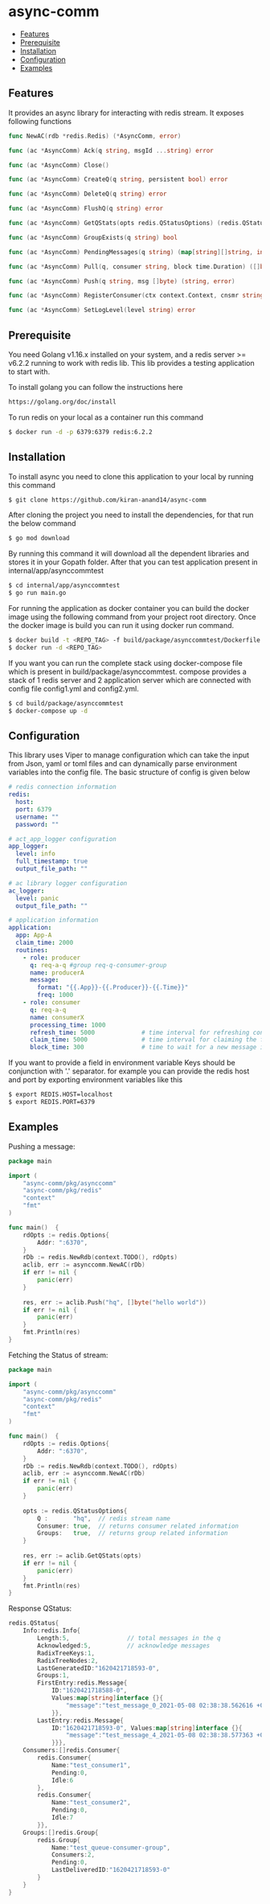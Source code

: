 # async-comm

- [Features](#features)
- [Prerequisite](#prerequisite)
- [Installation](#installation)
- [Configuration](#configuration)
- [Examples](#examples)

## Features

It provides an async library for interacting with redis stream. It exposes following functions

```go
func NewAC(rdb *redis.Redis) (*AsyncComm, error)

func (ac *AsyncComm) Ack(q string, msgId ...string) error

func (ac *AsyncComm) Close()

func (ac *AsyncComm) CreateQ(q string, persistent bool) error

func (ac *AsyncComm) DeleteQ(q string) error

func (ac *AsyncComm) FlushQ(q string) error

func (ac *AsyncComm) GetQStats(opts redis.QStatusOptions) (redis.QStatus, error)

func (ac *AsyncComm) GroupExists(q string) bool

func (ac *AsyncComm) PendingMessages(q string) (map[string][]string, int, error)

func (ac *AsyncComm) Pull(q, consumer string, block time.Duration) ([]byte, string, error)

func (ac *AsyncComm) Push(q string, msg []byte) (string, error)

func (ac *AsyncComm) RegisterConsumer(ctx context.Context, cnsmr string, rTime, claimTime int, wg *sync.WaitGroup)

func (ac *AsyncComm) SetLogLevel(level string) error

```

## Prerequisite

You need Golang v1.16.x installed on your system, and a redis server >= v6.2.2 running 
to work with redis lib. This lib provides a testing application to start with.

To install golang you can follow the instructions here
```bash
https://golang.org/doc/install
```

To run redis on your local as a container run this command
```bash
$ docker run -d -p 6379:6379 redis:6.2.2
```

## Installation

To install async you need to clone this application to your local by running this command
```bash
$ git clone https://github.com/kiran-anand14/async-comm
```

After cloning the project you need to install the dependencies, for that run the below command
```bash
$ go mod download
```
By running this command it will download all the dependent libraries and stores it in your Gopath folder.
After that you can test application present in internal/app/asynccommtest
```bash
$ cd internal/app/asynccommtest
$ go run main.go
```
For running the application as docker container you can build the docker image using the following command
from your project root directory. Once the docker image is build you can run it using docker run command.
```bash
$ docker build -t <REPO_TAG> -f build/package/asynccommtest/Dockerfile .
$ docker run -d <REPO_TAG>
```
If you want you can run the complete stack using docker-compose file which is present in build/package/asynccommtest.
compose provides a stack of 1 redis server and 2 application server which are connected with config file config1.yml 
and config2.yml. 
```bash
$ cd build/package/asynccommtest
$ docker-compose up -d
```

## Configuration
This library uses Viper to manage configuration which can take the input from Json, yaml or toml files and can
dynamically parse environment variables into the config file. The basic structure of config is given below

```yaml
# redis connection information
redis:
  host:
  port: 6379
  username: ""
  password: ""

# act_app_logger configuration
app_logger:
  level: info
  full_timestamp: true
  output_file_path: ""

# ac library logger configuration
ac_logger:
  level: panic
  output_file_path: ""

# application information
application:
  app: App-A
  claim_time: 2000
  routines:
    - role: producer
      q: req-a-q #group req-q-consumer-group
      name: producerA
      message:
        format: "{{.App}}-{{.Producer}}-{{.Time}}"
        freq: 1000
    - role: consumer
      q: req-a-q
      name: consumerX
      processing_time: 1000
      refresh_time: 5000             # time interval for refreshing consumer status
      claim_time: 5000               # time interval for claiming the failed consumers messages
      block_time: 300                # time to wait for a new message if q is empty
```
If you want to provide a field in environment variable Keys should be conjunction with '.' separator. for example you can 
provide the redis host and port by exporting environment variables like this

```bash
$ export REDIS.HOST=localhost
$ export REDIS.PORT=6379
```

## Examples

Pushing a message:
```go
package main

import (
	"async-comm/pkg/asynccomm"
	"async-comm/pkg/redis"
	"context"
	"fmt"
)

func main()  {
	rdOpts := redis.Options{
		Addr: ":6370",
	}
	rDb := redis.NewRdb(context.TODO(), rdOpts)
	aclib, err := asynccomm.NewAC(rDb)
	if err != nil {
		panic(err)
    }
    
	res, err := aclib.Push("hq", []byte("hello world"))
	if err != nil {
		panic(err)
    }
    fmt.Println(res)
}

```

Fetching the Status of stream:

```go
package main

import (
	"async-comm/pkg/asynccomm"
	"async-comm/pkg/redis"
	"context"
	"fmt"
)

func main()  {
	rdOpts := redis.Options{
		Addr: ":6370",
	}
	rDb := redis.NewRdb(context.TODO(), rdOpts)
	aclib, err := asynccomm.NewAC(rDb)
	if err != nil {
		panic(err)
    }
    
    opts := redis.QStatusOptions{
    	Q :       "hq",  // redis stream name
    	Consumer: true,  // returns consumer related information 
    	Groups:   true,  // returns group related information
    }
    
	res, err := aclib.GetQStats(opts)
	if err != nil {
		panic(err)
    }
    fmt.Println(res)
}
```
Response QStatus:

```go
redis.QStatus{
	Info:redis.Info{
		Length:5,                // total messages in the q
		Acknowledged:5,          // acknowledge messages
		RadixTreeKeys:1, 
		RadixTreeNodes:2, 
		LastGeneratedID:"1620421718593-0", 
		Groups:1, 
		FirstEntry:redis.Message{
			ID:"1620421718588-0", 
			Values:map[string]interface {}{
				"message":"test_message_0_2021-05-08 02:38:38.562616 +0530 IST m=+0.002343927"
			}}, 
		LastEntry:redis.Message{
			ID:"1620421718593-0", Values:map[string]interface {}{
				"message":"test_message_4_2021-05-08 02:38:38.577363 +0530 IST m=+0.017090815"
			}}}, 
	Consumers:[]redis.Consumer{
		redis.Consumer{
			Name:"test_consumer1", 
			Pending:0, 
			Idle:6
		}, 
		redis.Consumer{
			Name:"test_consumer2", 
			Pending:0, 
			Idle:7
		}}, 
	Groups:[]redis.Group{
		redis.Group{
			Name:"test_queue-consumer-group", 
			Consumers:2, 
			Pending:0, 
			LastDeliveredID:"1620421718593-0"
		}
	}
}
```
